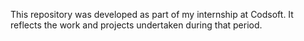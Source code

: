 This repository was developed as part of my internship at Codsoft. It reflects the work and projects undertaken during that period.
